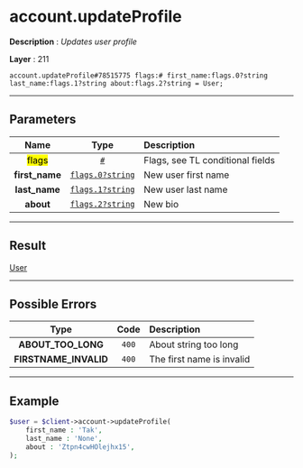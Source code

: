 # account.updateProfile

**Description** : *Updates user profile*

**Layer** : 211

```tl
account.updateProfile#78515775 flags:# first_name:flags.0?string last_name:flags.1?string about:flags.2?string = User;
```

---

## Parameters

| Name | Type | Description |
| :---: | :---: | :--- |
| <mark>flags</mark> | [`#`](type/#) | Flags, see TL conditional fields |
| **first_name** | [`flags.0?string`](type/string) | New user first name |
| **last_name** | [`flags.1?string`](type/string) | New user last name |
| **about** | [`flags.2?string`](type/string) | New bio |

---

## Result

[User](type/User)

---

## Possible Errors

| Type | Code | Description |
| :---: | :---: | :--- |
| **ABOUT_TOO_LONG** | `400` | About string too long |
| **FIRSTNAME_INVALID** | `400` | The first name is invalid |

---

## Example

```php
$user = $client->account->updateProfile(
	first_name : 'Tak',
	last_name : 'None',
	about : 'Ztpn4cwHOlejhx15',
);
```